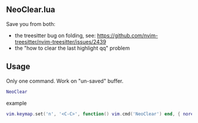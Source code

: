 NeoClear.lua
-----

Save you from both:
- the treesitter bug on folding, see: https://github.com/nvim-treesitter/nvim-treesitter/issues/2439
- the "how to clear the last highlight qq" problem

## Usage

Only one command. Work on "un-saved" buffer.

```lua
NeoClear
```

example

```lua
vim.keymap.set('n', '<C-C>', function() vim.cmd('NeoClear') end, { noremap = true, silent = true, nowait = true })
```
